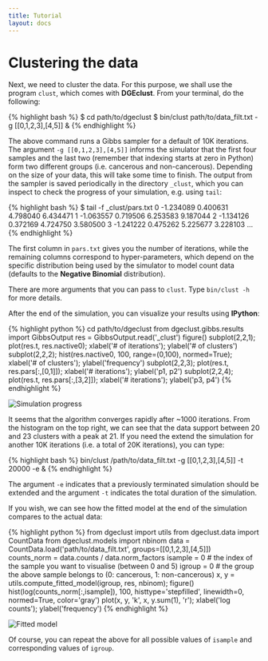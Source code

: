 ```yaml
---
title: Tutorial
layout: docs
---
```


Clustering the data
===================

Next, we need to cluster the data. For this purpose, we shall use the program `clust`, which comes with **DGEclust**. 
From your terminal, do the following:

{% highlight bash %}
$ cd path/to/dgeclust
$ bin/clust path/to/data_filt.txt -g [[0,1,2,3],[4,5]] &
{% endhighlight %}

The above command runs a Gibbs sampler for a default of 10K iterations. The argument `-g [[0,1,2,3],[4,5]]`
informs the simulator that the first four samples and the last two (remember that indexing starts at zero in Python)
form two different groups (i.e. cancerous and non-cancerous). Depending on the size of your data, this will take 
some time to finish. The output from the sampler is saved periodically in the directory `_clust`, which you can 
inspect to check the progress of your simulation, e.g. using `tail`:

{% highlight bash %}
$ tail -f _clust/pars.txt
0    -1.234089       0.400631        4.798040        6.434471
1    -1.063557       0.719506        6.253583        9.187044
2    -1.134126       0.372169        4.724750        3.580500
3    -1.241222       0.475262        5.225677        3.228103
...
{% endhighlight %}

The first column in `pars.txt` gives you the number of iterations, while the remaining 
columns correspond to hyper-parameters, which depend on the specific distribution being used
by the simulator to model count data (defaults to the **Negative Binomial** distribution).

There are more arguments that you can pass to `clust`. Type `bin/clust -h` for more details.

After the end of the simulation, you can visualize your results using **IPython**:

{% highlight python %}
cd path/to/dgeclust
from dgeclust.gibbs.results import GibbsOutput
res = GibbsOutput.read('_clust')
figure()
subplot(2,2,1); plot(res.t, res.nactive0); xlabel('# of iterations'); ylabel('# of clusters')
subplot(2,2,2); hist(res.nactive0, 100, range=(0,100), normed=True); xlabel('# of clusters'); ylabel('frequency')
subplot(2,2,3); plot(res.t, res.pars[:,[0,1]]); xlabel('# iterations'); ylabel('p1, p2')
subplot(2,2,4); plot(res.t, res.pars[:,[3,2]]); xlabel('# iterations'); ylabel('p3, p4')
{% endhighlight %}

<img class="img-responsive" alt="Simulation progress" title="Simulation progress" src="{{ site.baseurl }}/img/progress.png"></img>

It seems that the algorithm converges rapidly after ~1000 iterations. From the histogram on the top right, we can see that the data
support between 20 and 23 clusters with a peak at 21. If you need the extend the simulation for another 10K iterations (i.e. a total
of 20K iterations), you
can type:

{% highlight bash %}
bin/clust /path/to/data_filt.txt -g [[0,1,2,3],[4,5]] -t 20000 -e & 
{% endhighlight %}
 
The argument `-e` indicates that a previously terminated simulation should
be extended and the argument `-t` indicates the total duration of the simulation. 

If you wish, we can see how the fitted model at the end of the simulation compares
to the actual data:

{% highlight python %}
from dgeclust import utils
from dgeclust.data import CountData
from dgeclust.models import nbinom
data = CountData.load('path/to/data_filt.txt', groups=[[0,1,2,3],[4,5]])    
counts_norm = data.counts / data.norm_factors
isample = 0  # the index of the sample you want to visualise (between 0 and 5)
igroup = 0   # the group the above sample belongs to (0: cancerous, 1: non-cancerous)
x, y = utils.compute_fitted_model(igroup, res, nbinom); 
figure()
hist(log(counts_norm[:,isample]), 100, histtype='stepfilled', linewidth=0, normed=True, color='gray')
plot(x, y, 'k', x, y.sum(1), 'r');
xlabel('log counts'); ylabel('frequency')
{% endhighlight %}

<img class="img-responsive" alt="Fitted model" title="Fitted model" src="{{ site.baseurl }}/img/fitted.png"></img>

Of course, you can repeat the above for all possible values of `isample` and corresponding values of `igroup`.


